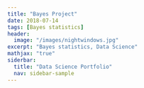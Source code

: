 ```yaml
---
title: "Bayes Project"
date: 2018-07-14
tags: [Bayes statistics]
header:
  image: "/images/nightwindows.jpg"
excerpt: "Bayes statistics, Data Science"
mathjax: "true"
siderbar:
  title: "Data Science Portfolio"
  nav: sidebar-sample
---
```

